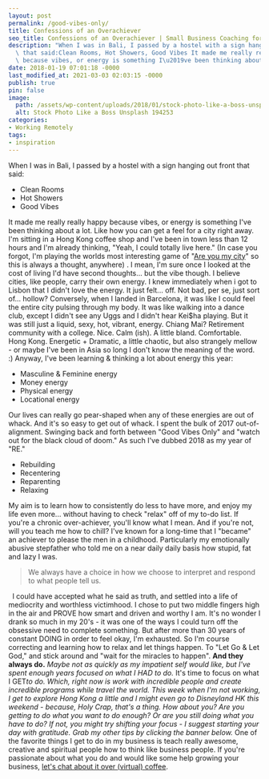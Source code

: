 ```yaml
---
layout: post
permalink: /good-vibes-only/
title: Confessions of an Overachiever
seo_title: Confessions of an Overachiever | Small Business Coaching for Creative People
description: "When I was in Bali, I passed by a hostel with a sign hanging out front\
  \ that said:Clean Rooms, Hot Showers, Good Vibes It made me really really happy\
  \ because vibes, or energy is something I\u2019ve been thinking about a lot."
date: 2018-01-19 07:01:18 -0000
last_modified_at: 2021-03-03 02:03:15 -0000
publish: true
pin: false
image:
  path: /assets/wp-content/uploads/2018/01/stock-photo-like-a-boss-unsplash-194253.jpg
  alt: Stock Photo Like a Boss Unsplash 194253
categories:
- Working Remotely
tags:
- inspiration
---
```

When I was in Bali, I passed by a hostel with a sign hanging out front that said:

* Clean Rooms
* Hot Showers
* Good Vibes

It made me really really happy because vibes, or energy is something I've been thinking about a lot. Like how you can get a feel for a city right away. I'm sitting in a Hong Kong coffee shop and I've been in town less than 12 hours and I'm already thinking, "Yeah, I could totally live here." (In case you forgot, I'm playing the worlds most interesting game of "[Are you my city](https://katebagoy.com/adventures-of-a-digital-nomad/)" so this is always a thought, anywhere) . I mean, I'm sure once I looked at the cost of living I'd have second thoughts... but the vibe though. I believe cities, like people, carry their own energy. I knew immediately when i got to Lisbon that I didn't love the energy. It just felt... off. Not bad, per se, just sort of... hollow? Conversely, when I landed in Barcelona, it was like I could feel the entire city pulsing through my body. It was like walking into a dance club, except I didn't see any Uggs and I didn't hear Kei$ha playing. But it was still just a liquid, sexy, hot, vibrant, energy. Chiang Mai? Retirement community with a college. Nice. Calm (ish). A little bland. Comfortable. Hong Kong. Energetic + Dramatic, a little chaotic, but also strangely mellow - or maybe I've been in Asia so long I don't know the meaning of the word. :) Anyway, I've been learning & thinking a lot about energy this year:

* Masculine & Feminine energy
* Money energy
* Physical energy
* Locational energy

Our lives can really go pear-shaped when any of these energies are out of whack. And it's so easy to get out of whack. I spent the bulk of 2017 out-of-alignment. Swinging back and forth between "Good Vibes Only" and "watch out for the black cloud of doom." As such I've dubbed 2018 as my year of "RE."
* Rebuilding
* Recentering
* Reparenting
* Relaxing

My aim is to learn how to consistently do less to have more, and enjoy my life even more... without having to check "relax" off of my to-do list. If you're a chronic over-achiever, you'll know what I mean. And if you're not, will you teach me how to chill? I've known for a long-time that I "became" an achiever to please the men in a childhood. Particularly my emotionally abusive stepfather who told me on a near daily daily basis how stupid, fat and lazy I was.

> We always have a choice in how we choose to interpret and respond to what people tell us.

  I could have accepted what he said as truth, and settled into a life of mediocrity and worthless victimhood. I chose to put two middle fingers high in the air and PROVE how smart and driven and worthy I am. It's no wonder I drank so much in my 20's - it was one of the ways I could turn off the obsessive need to complete something. But after more than 30 years of constant DOING in order to feel okay, I'm exhausted. So I'm course correcting and learning how to relax and let things happen. To "Let Go & Let God," and stick around and "wait for the miracles to happen". **And they always do.** _Maybe not as quickly as my impatient self would like, but I've spent enough years focused on what I HAD to do._ It's time to focus on what I GET*to do. Which, right now is work with incredible people and create incredible programs while travel the world. This week when I'm not working, I get to explore Hong Kong a little and I might even go to Disneyland HK this weekend - because, Holy Crap, that's a thing. How about you? Are you getting to do what you want to do enough? Or are you still doing what you have to do? If not, you might try shifting your focus - I suggest starting your day with gratitude. Grab my other tips by clicking the banner below.* One of the favorite things I get to do in my business is teach really awesome, creative and spiritual people how to think like business people. If you're passionate about what you do and would like some help growing your business, [let's chat about it over (virtual) coffee](http://calendly.com/kbagoy).
